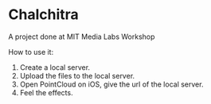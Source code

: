 Chalchitra
==========

A project done at MIT Media Labs Workshop

How to use it:
1) Create a local server. 
2) Upload the files to the local server.
3) Open PointCloud on iOS, give the url of the local server.
4) Feel the effects.
